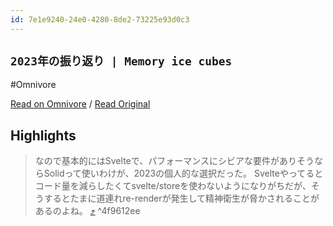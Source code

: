 ```yaml
---
id: 7e1e9240-24e0-4280-8de2-73225e93d0c3
---
```


## `2023年の振り返り | Memory ice cubes`
#Omnivore

[Read on Omnivore](https://omnivore.app/me/2023-memory-ice-cubes-1921a0a1050) / [Read Original](https://leaysgur.github.io/posts/2023/12/26/105031/)


## Highlights

> なので基本的にはSvelteで、パフォーマンスにシビアな要件がありそうならSolidって使いわけが、2023の個人的な選択だった。
> Svelteやってるとコード量を減らしたくてsvelte/storeを使わないようになりがちだが、そうするとたまに道連れre-renderが発生して精神衛生が脅かされることがあるのよね。 [⤴️](https://omnivore.app/me/2023-memory-ice-cubes-1921a0a1050#4f9612ee-4c64-4923-8600-e0d05270f237)  ^4f9612ee


